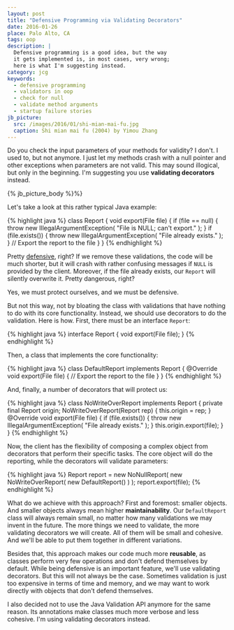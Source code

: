 ```yaml
---
layout: post
title: "Defensive Programming via Validating Decorators"
date: 2016-01-26
place: Palo Alto, CA
tags: oop
description: |
  Defensive programming is a good idea, but the way
  it gets implemented is, in most cases, very wrong;
  here is what I'm suggesting instead.
category: jcg
keywords:
  - defensive programming
  - validators in oop
  - check for null
  - validate method arguments
  - startup failure stories
jb_picture:
  src: /images/2016/01/shi-mian-mai-fu.jpg
  caption: Shi mian mai fu (2004) by Yimou Zhang
---
```


Do you check the input parameters of your methods for validity?
I don't. I used to, but not anymore.
I just let my methods crash with a null pointer and other exceptions
when parameters are not valid.
This may sound illogical, but only in the beginning.
I'm suggesting you use **validating decorators** instead.

<!--more-->

{% jb_picture_body %}%}

Let's take a look at this rather typical Java example:

{% highlight java %}
class Report {
  void export(File file) {
    if (file == null) {
      throw new IllegalArgumentException(
        "File is NULL; can't export."
      );
    }
    if (file.exists()) {
      throw new IllegalArgumentException(
        "File already exists."
      );
    }
    // Export the report to the file
  }
}
{% endhighlight %}

Pretty [defensive](https://en.wikipedia.org/wiki/Defensive_programming), right?
If we remove these validations, the code
will be much shorter, but it will crash with rather confusing messages
if `NULL` is provided by the client. Moreover, if the file already exists,
our `Report` will silently overwrite it. Pretty dangerous, right?

Yes, we must protect ourselves, and we must be defensive.

But not this way, not by bloating the class with validations that
have nothing to do with its core functionality. Instead, we should
use decorators to do the validation. Here is how. First,
there must be an interface `Report`:

{% highlight java %}
interface Report {
  void export(File file);
}
{% endhighlight %}

Then, a class that implements the core functionality:

{% highlight java %}
class DefaultReport implements Report {
  @Override
  void export(File file) {
    // Export the report to the file
  }
}
{% endhighlight %}

And, finally, a number of decorators that will protect us:

{% highlight java %}
class NoWriteOverReport implements Report {
  private final Report origin;
  NoWriteOverReport(Report rep) {
    this.origin = rep;
  }
  @Override
  void export(File file) {
    if (file.exists()) {
      throw new IllegalArgumentException(
        "File already exists."
      );
    }
    this.origin.export(file);
  }
}
{% endhighlight %}

Now, the client has the flexibility of composing a complex object
from decorators that perform their specific tasks. The core object
will do the reporting, while the decorators will validate parameters:

{% highlight java %}
Report report = new NoNullReport(
  new NoWriteOverReport(
    new DefaultReport()
  )
);
report.export(file);
{% endhighlight %}

What do we achieve with this approach?
First and foremost: smaller objects.
And smaller objects always mean higher **maintainability**.
Our `DefaultReport` class will always remain small, no matter
how many validations we may invent in the future. The
more things we need to validate, the more validating decorators
we will create. All of them will be small and cohesive. And we'll
be able to put them together in different variations.

Besides that, this approach makes our code much more
**reusable**, as classes perform very few operations
and don't defend themselves by default. While being defensive
is an important feature, we'll use validating decorators. But
this will not always be the case. Sometimes validation is just
too expensive in terms of time and memory, and we may want to work
directly with objects that don't defend themselves.

I also decided not to use the Java Validation API anymore for the
same reason. Its annotations make classes much more verbose
and less cohesive. I'm using validating decorators instead.

